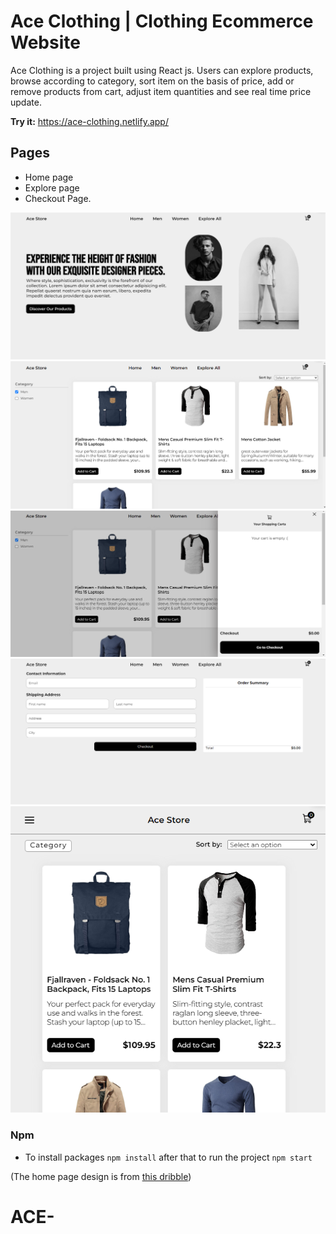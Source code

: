 # Ace Clothing | Clothing Ecommerce Website

Ace Clothing is a project built using React js. Users can explore products, browse according to category, sort item on the basis of price, add or remove products from cart, adjust item quantities and see real time price update.

**Try it:** https://ace-clothing.netlify.app/

## Pages

- Home page
- Explore page
- Checkout Page.

![home page](images/home.png)
![explore page](images/explore.png)
![cart](images/cart.png)
![checkout page](images/checkout.png)
![Website in mobile view](images/mobile.png)

### Npm

- To install packages `npm install` after that to run the project `npm start`

(The home page design is from [this dribble](https://dribbble.com/shots/20628601-Clothing-Website-Concept))
# ACE-

